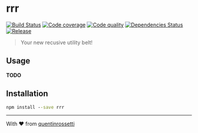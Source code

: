 # rrr

[![Build Status][travis-image]][travis-url] [![Code coverage][coveralls-image]][coveralls-url] [![Code quality][codeclimate-image]][codeclimate-url] [![Dependencies Status][gemnasium-image]][gemnasium-url] [![Release][npm-image]][npm-url]

> Your new recusive utility belt!

## Usage

**TODO**

## Installation

```bat
npm install --save rrr
```

***
With :heart: from [quentinrossetti](https://github.com/quentinrossetti)

[gemnasium-url]: https://gemnasium.com/quentinrossetti/rrr
[gemnasium-image]: http://img.shields.io/gemnasium/quentinrossetti/rrr.svg
[travis-url]: https://travis-ci.org/quentinrossetti/rrr
[travis-image]: http://img.shields.io/travis/quentinrossetti/rrr.svg
[codeclimate-url]: https://codeclimate.com/github/quentinrossetti/rrr
[codeclimate-image]: http://img.shields.io/codeclimate/github/quentinrossetti/rrr.svg
[coveralls-url]: https://coveralls.io/r/quentinrossetti/rrr
[coveralls-image]: http://img.shields.io/coveralls/quentinrossetti/rrr.svg
[npm-url]: https://www.npmjs.org/package/rrr
[npm-image]: http://img.shields.io/npm/v/rrr.svg
